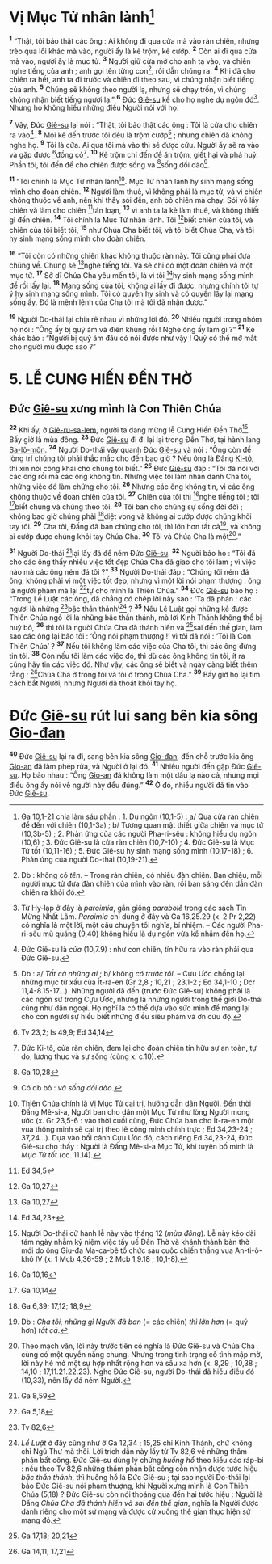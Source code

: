 # Vị Mục Tử nhân lành[^1-7a741601-812d-4162-a6a3-01f31b027854]
<sup><b>1</b></sup> “Thật, tôi bảo thật các ông : Ai không đi qua cửa mà vào ràn chiên, nhưng trèo qua lối khác mà vào, người ấy là kẻ trộm, kẻ cướp. <sup><b>2</b></sup> Còn ai đi qua cửa mà vào, người ấy là mục tử. <sup><b>3</b></sup> Người giữ cửa mở cho anh ta vào, và chiên nghe tiếng của anh ; anh gọi tên từng con[^2-7a741601-812d-4162-a6a3-01f31b027854], rồi dẫn chúng ra. <sup><b>4</b></sup> Khi đã cho chiên ra hết, anh ta đi trước và chiên đi theo sau, vì chúng nhận biết tiếng của anh. <sup><b>5</b></sup> Chúng sẽ không theo người lạ, nhưng sẽ chạy trốn, vì chúng không nhận biết tiếng người lạ.” <sup><b>6</b></sup> Đức [Giê-su]() kể cho họ nghe dụ ngôn đó[^3-7a741601-812d-4162-a6a3-01f31b027854]. Nhưng họ không hiểu những điều Người nói với họ.

<sup><b>7</b></sup> Vậy, Đức [Giê-su]() lại nói : “Thật, tôi bảo thật các ông : Tôi là cửa cho chiên ra vào[^4-7a741601-812d-4162-a6a3-01f31b027854]. <sup><b>8</b></sup> Mọi kẻ đến trước tôi đều là trộm cướp[^5-7a741601-812d-4162-a6a3-01f31b027854] ; nhưng chiên đã không nghe họ. <sup><b>9</b></sup> Tôi là cửa. Ai qua tôi mà vào thì sẽ được cứu. Người ấy sẽ ra vào và gặp được [^1@-7a741601-812d-4162-a6a3-01f31b027854]đồng cỏ[^6-7a741601-812d-4162-a6a3-01f31b027854]. <sup><b>10</b></sup> Kẻ trộm chỉ đến để ăn trộm, giết hại và phá huỷ. Phần tôi, tôi đến để cho chiên được sống và [^2@-7a741601-812d-4162-a6a3-01f31b027854]sống dồi dào[^7-7a741601-812d-4162-a6a3-01f31b027854].

<sup><b>11</b></sup> “Tôi chính là Mục Tử nhân lành[^8-7a741601-812d-4162-a6a3-01f31b027854]. Mục Tử nhân lành hy sinh mạng sống mình cho đoàn chiên. <sup><b>12</b></sup> Người làm thuê, vì không phải là mục tử, và vì chiên không thuộc về anh, nên khi thấy sói đến, anh bỏ chiên mà chạy. Sói vồ lấy chiên và làm cho chiên [^3@-7a741601-812d-4162-a6a3-01f31b027854]tán loạn, <sup><b>13</b></sup> vì anh ta là kẻ làm thuê, và không thiết gì đến chiên. <sup><b>14</b></sup> Tôi chính là Mục Tử nhân lành. Tôi [^4@-7a741601-812d-4162-a6a3-01f31b027854]biết chiên của tôi, và chiên của tôi biết tôi, <sup><b>15</b></sup> như Chúa Cha biết tôi, và tôi biết Chúa Cha, và tôi hy sinh mạng sống mình cho đoàn chiên.

<sup><b>16</b></sup> “Tôi còn có những chiên khác không thuộc ràn này. Tôi cũng phải đưa chúng về. Chúng sẽ [^5@-7a741601-812d-4162-a6a3-01f31b027854]nghe tiếng tôi. Và sẽ chỉ có một đoàn chiên và một mục tử. <sup><b>17</b></sup> Sở dĩ Chúa Cha yêu mến tôi, là vì tôi [^6@-7a741601-812d-4162-a6a3-01f31b027854]hy sinh mạng sống mình để rồi lấy lại. <sup><b>18</b></sup> Mạng sống của tôi, không ai lấy đi được, nhưng chính tôi tự ý hy sinh mạng sống mình. Tôi có quyền hy sinh và có quyền lấy lại mạng sống ấy. Đó là mệnh lệnh của Cha tôi mà tôi đã nhận được.”

<sup><b>19</b></sup> Người Do-thái lại chia rẽ nhau vì những lời đó. <sup><b>20</b></sup> Nhiều người trong nhóm họ nói : “Ông ấy bị quỷ ám và điên khùng rồi ! Nghe ông ấy làm gì ?” <sup><b>21</b></sup> Kẻ khác bảo : “Người bị quỷ ám đâu có nói được như vậy ! Quỷ có thể mở mắt cho người mù được sao ?”

# 5. LỄ CUNG HIẾN ĐỀN THỜ

## Đức [Giê-su]() xưng mình là Con Thiên Chúa
<sup><b>22</b></sup> Khi ấy, ở [Giê-ru-sa-lem](), người ta đang mừng lễ Cung Hiến Đền Thờ[^9-7a741601-812d-4162-a6a3-01f31b027854]. Bấy giờ là mùa đông. <sup><b>23</b></sup> Đức [Giê-su]() đi đi lại lại trong Đền Thờ, tại hành lang [Sa-lô-môn](). <sup><b>24</b></sup> Người Do-thái vây quanh Đức [Giê-su]() và nói : “Ông còn để lòng trí chúng tôi phải thắc mắc cho đến bao giờ ? Nếu ông là Đấng [Ki-tô](), thì xin nói công khai cho chúng tôi biết.” <sup><b>25</b></sup> Đức [Giê-su]() đáp : “Tôi đã nói với các ông rồi mà các ông không tin. Những việc tôi làm nhân danh Cha tôi, những việc đó làm chứng cho tôi. <sup><b>26</b></sup> Nhưng các ông không tin, vì các ông không thuộc về đoàn chiên của tôi. <sup><b>27</b></sup> Chiên của tôi thì [^7@-7a741601-812d-4162-a6a3-01f31b027854]nghe tiếng tôi ; tôi [^8@-7a741601-812d-4162-a6a3-01f31b027854]biết chúng và chúng theo tôi. <sup><b>28</b></sup> Tôi ban cho chúng sự sống đời đời ; không bao giờ chúng phải [^9@-7a741601-812d-4162-a6a3-01f31b027854]diệt vong và không ai cướp được chúng khỏi tay tôi. <sup><b>29</b></sup> Cha tôi, Đấng đã ban chúng cho tôi, thì lớn hơn tất cả[^10-7a741601-812d-4162-a6a3-01f31b027854], và không ai cướp được chúng khỏi tay Chúa Cha. <sup><b>30</b></sup> Tôi và Chúa Cha là một[^11-7a741601-812d-4162-a6a3-01f31b027854].”

<sup><b>31</b></sup> Người Do-thái [^10@-7a741601-812d-4162-a6a3-01f31b027854]lại lấy đá để ném Đức [Giê-su](). <sup><b>32</b></sup> Người bảo họ : “Tôi đã cho các ông thấy nhiều việc tốt đẹp Chúa Cha đã giao cho tôi làm ; vì việc nào mà các ông ném đá tôi ?” <sup><b>33</b></sup> Người Do-thái đáp : “Chúng tôi ném đá ông, không phải vì một việc tốt đẹp, nhưng vì một lời nói phạm thượng : ông là người phàm mà lại [^11@-7a741601-812d-4162-a6a3-01f31b027854]tự cho mình là Thiên Chúa.” <sup><b>34</b></sup> Đức [Giê-su]() bảo họ : “Trong Lề Luật các ông, đã chẳng có chép lời này sao : ‘Ta đã phán : các ngươi là những [^12@-7a741601-812d-4162-a6a3-01f31b027854]bậc thần thánh’[^12-7a741601-812d-4162-a6a3-01f31b027854] ? <sup><b>35</b></sup> Nếu Lề Luật gọi những kẻ được Thiên Chúa ngỏ lời là những bậc thần thánh, mà lời Kinh Thánh không thể bị huỷ bỏ, <sup><b>36</b></sup> thì tôi là người Chúa Cha đã thánh hiến và [^13@-7a741601-812d-4162-a6a3-01f31b027854]sai đến thế gian, làm sao các ông lại bảo tôi : ‘Ông nói phạm thượng !’ vì tôi đã nói : ‘Tôi là Con Thiên Chúa’ ? <sup><b>37</b></sup> Nếu tôi không làm các việc của Cha tôi, thì các ông đừng tin tôi. <sup><b>38</b></sup> Còn nếu tôi làm các việc đó, thì dù các ông không tin tôi, ít ra cũng hãy tin các việc đó. Như vậy, các ông sẽ biết và ngày càng biết thêm rằng : [^14@-7a741601-812d-4162-a6a3-01f31b027854]Chúa Cha ở trong tôi và tôi ở trong Chúa Cha.” <sup><b>39</b></sup> Bấy giờ họ lại tìm cách bắt Người, nhưng Người đã thoát khỏi tay họ.

# Đức [Giê-su]() rút lui sang bên kia sông [Gio-đan]()
<sup><b>40</b></sup> Đức [Giê-su]() lại ra đi, sang bên kia sông [Gio-đan](), đến chỗ trước kia ông [Gio-an]() đã làm phép rửa, và Người ở lại đó. <sup><b>41</b></sup> Nhiều người đến gặp Đức [Giê-su](). Họ bảo nhau : “Ông [Gio-an]() đã không làm một dấu lạ nào cả, nhưng mọi điều ông ấy nói về người này đều đúng.” <sup><b>42</b></sup> Ở đó, nhiều người đã tin vào Đức [Giê-su]().

[^1-7a741601-812d-4162-a6a3-01f31b027854]: Ga 10,1-21 chia làm sáu phần : 1. Dụ ngôn (10,1-5) : a/ Qua cửa ràn chiên để đến với chiên (10,1-3a) ; b/ Tương quan mật thiết giữa chiên và mục tử (10,3b-5) ; 2. Phản ứng của các người Pha-ri-sêu : không hiểu dụ ngôn (10,6) ; 3. Đức Giê-su là cửa ràn chiên (10,7-10) ; 4. Đức Giê-su là Mục Tử tốt (10,11-16) ; 5. Đức Giê-su hy sinh mạng sống mình (10,17-18) ; 6. Phản ứng của người Do-thái (10,19-21).
[^2-7a741601-812d-4162-a6a3-01f31b027854]: Db : không có *tên*. – Trong ràn chiên, có nhiều đàn chiên. Ban chiều, mỗi người mục tử đưa đàn chiên của mình vào ràn, rồi ban sáng đến dẫn đàn chiên ra khỏi đó.
[^3-7a741601-812d-4162-a6a3-01f31b027854]: Từ Hy-lạp ở đây là *paroimia*, gần giống *parabolê* trong các sách Tin Mừng Nhất Lãm. *Paroimia* chỉ dùng ở đây và Ga 16,25.29 (x. 2 Pr 2,22) có nghĩa là một lời, một câu chuyện tối nghĩa, bí nhiệm. – Các người Pha-ri-sêu mù quáng (9,40) không hiểu là dụ ngôn vừa kể nhắm đến họ.
[^4-7a741601-812d-4162-a6a3-01f31b027854]: Đức Giê-su là *cửa* (10,7.9) : như con chiên, tín hữu ra vào ràn phải qua Đức Giê-su.
[^5-7a741601-812d-4162-a6a3-01f31b027854]: Db : a/ *Tất cả những ai* ; b/ không *có trước tôi*. – Cựu Ước chống lại những mục tử xấu của Ít-ra-en (Gr 2,8 ; 10,21 ; 23,1-2 ; Ed 34,1-10 ; Dcr 11,4-8.15-17...). Những người đã đến (trước Đức Giê-su) không phải là các ngôn sứ trong Cựu Ước, nhưng là những người trong thế giới Do-thái cũng như dân ngoại. Họ nghĩ là có thể dựa vào sức mình để mang lại cho con người sự hiểu biết những điều siêu phàm và ơn cứu độ.
[^6-7a741601-812d-4162-a6a3-01f31b027854]: Đức Ki-tô, cửa ràn chiên, đem lại cho đoàn chiên tín hữu sự an toàn, tự do, lương thực và sự sống (cũng x. c.10).
[^7-7a741601-812d-4162-a6a3-01f31b027854]: Có db bỏ : *và sống dồi dào*.
[^8-7a741601-812d-4162-a6a3-01f31b027854]: Thiên Chúa chính là Vị Mục Tử cai trị, hướng dẫn dân Người. Đến thời Đấng Mê-si-a, Người ban cho dân một Mục Tử như lòng Người mong ước (x. Gr 23,5-6 : vào thời cuối cùng, Đức Chúa ban cho Ít-ra-en một vua thông minh sẽ cai trị theo lẽ công minh chính trực ; Ed 34,23-24 ; 37,24...). Dựa vào bối cảnh Cựu Ước đó, cách riêng Ed 34,23-24, Đức Giê-su cho thấy : Người là Đấng Mê-si-a Mục Tử, khi tuyên bố mình là *Mục Tử tốt* (cc. 11.14).
[^9-7a741601-812d-4162-a6a3-01f31b027854]: Người Do-thái cử hành lễ này vào tháng 12 (*mùa đông*). Lễ này kéo dài tám ngày nhằm kỷ niệm việc tẩy uế Đền Thờ và khánh thành bàn thờ mới do ông Giu-đa Ma-ca-bê tổ chức sau cuộc chiến thắng vua An-ti-ô-khô IV (x. 1 Mcb 4,36-59 ; 2 Mcb 1,9.18 ; 10,1-8).
[^10-7a741601-812d-4162-a6a3-01f31b027854]: Db : *Cha tôi, những gì Người đã ban* (= các chiên) *thì lớn hơn* (= quý hơn) *tất cả*.
[^11-7a741601-812d-4162-a6a3-01f31b027854]: Theo mạch văn, lời này trước tiên có nghĩa là Đức Giê-su và Chúa Cha cùng có một quyền năng chung. Nhưng trong tình trạng cố tình mập mờ, lời này hé mở một sự hợp nhất rộng hơn và sâu xa hơn (x. 8,29 ; 10,38 ; 14,10 ; 17,11.21.22.23). Nghe Đức Giê-su, người Do-thái đã hiểu điều đó (10,33), nên lấy đá ném Người.
[^12-7a741601-812d-4162-a6a3-01f31b027854]: *Lề Luật* ở đây cũng như ở Ga 12,34 ; 15,25 chỉ Kinh Thánh, chứ không chỉ Ngũ Thư mà thôi. Lời trích dẫn này lấy từ Tv 82,6 về những thẩm phán bất công. Đức Giê-su dùng lý chứng *huống hồ* theo kiểu các ráp-bi : nếu theo Tv 82,6 những thẩm phán bất công còn nhận được tước hiệu *bậc thần thánh*, thì huống hồ là Đức Giê-su ; tại sao người Do-thái lại bảo Đức Giê-su nói phạm thượng, khi Người xưng mình là Con Thiên Chúa (5,18) ? Đức Giê-su còn nói thoáng qua đến hai tước hiệu : Người là Đấng *Chúa Cha đã thánh hiến và sai đến thế gian*, nghĩa là Người được dành riêng cho một sứ mạng và được cử xuống thế gian thực hiện sứ mạng đó.
[^1@-7a741601-812d-4162-a6a3-01f31b027854]: Tv 23,2; Is 49,9; Ed 34,14
[^2@-7a741601-812d-4162-a6a3-01f31b027854]: Ga 10,28
[^3@-7a741601-812d-4162-a6a3-01f31b027854]: Ed 34,5
[^4@-7a741601-812d-4162-a6a3-01f31b027854]: Ga 10,27
[^5@-7a741601-812d-4162-a6a3-01f31b027854]: Ga 10,27
[^6@-7a741601-812d-4162-a6a3-01f31b027854]: Ed 34,23+
[^7@-7a741601-812d-4162-a6a3-01f31b027854]: Ga 10,16
[^8@-7a741601-812d-4162-a6a3-01f31b027854]: Ga 10,14
[^9@-7a741601-812d-4162-a6a3-01f31b027854]: Ga 6,39; 17,12; 18,9
[^10@-7a741601-812d-4162-a6a3-01f31b027854]: Ga 8,59
[^11@-7a741601-812d-4162-a6a3-01f31b027854]: Ga 5,18
[^12@-7a741601-812d-4162-a6a3-01f31b027854]: Tv 82,6
[^13@-7a741601-812d-4162-a6a3-01f31b027854]: Ga 17,18; 20,21
[^14@-7a741601-812d-4162-a6a3-01f31b027854]: Ga 14,11; 17,21